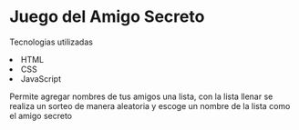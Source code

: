 <h1>Juego del Amigo Secreto</h1>

Tecnologias utilizadas
<li>HTML</li>
<li>CSS</li>
<li>JavaScript</li>

Permite agregar nombres de tus amigos una lista,  con la lista llenar se realiza un sorteo de manera aleatoria y escoge un nombre de la lista como el amigo secreto

